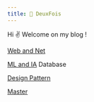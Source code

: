 ```yaml
---
title: 🥔 DeuxFois
---
```

Hi ✌ Welcome on my blog !

[Web and Net](WebNet.md)

[ML and IA](Datas.md)
Database

[Design Pattern](Architecture/Design_Pattern/Sommaire.md)

[Master](Master.md)
